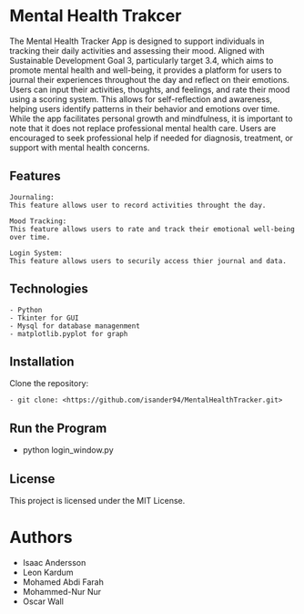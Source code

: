 # Mental Health Trakcer

The Mental Health Tracker App is designed to support individuals in tracking their daily activities and assessing their mood. Aligned with Sustainable Development Goal 3, particularly target 3.4, which aims to promote mental health and well-being, it provides a platform for users to journal their experiences throughout the day and reflect on their emotions. Users can input their activities, thoughts, and feelings, and rate their mood using a scoring system. This allows for self-reflection and awareness, helping users identify patterns in their behavior and emotions over time. While the app facilitates personal growth and mindfulness, it is important to note that it does not replace professional mental health care. Users are encouraged to seek professional help if needed for diagnosis, treatment, or support with mental health concerns.

## Features

    Journaling:
    This feature allows user to record activities throught the day.

    Mood Tracking:
    This feature allows users to rate and track their emotional well-being over time.

    Login System:
    This feature allows users to securily access thier journal and data.

## Technologies

    - Python
    - Tkinter for GUI
    - Mysql for database managenment
    - matplotlib.pyplot for graph

## Installation
 Clone the repository:
 
    - git clone: <https://github.com/isander94/MentalHealthTracker.git>

## Run the Program
- python login_window.py

## License
This project is licensed under the MIT License.

# Authors
- Isaac Andersson
- Leon Kardum
- Mohamed Abdi Farah
- Mohammed-Nur Nur
- Oscar Wall

